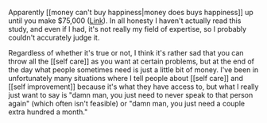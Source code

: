 Apparently [[money can't buy happiness|money does buys happiness]] up until you make $75,000 ([Link](https://www.pnas.org/content/107/38/16489)). In all honesty I haven't actually read this study, and even if I had, it's not really my field of expertise, so I probably couldn't accurately judge it.

Regardless of whether it's true or not, I think it's rather sad that you can throw all the [[self care]] as you want at certain problems, but at the end of the day what people sometimes need is just a little bit of money. I've been in unfortunately many situations where I tell people about [[self care]] and [[self improvement]] because it's what they have access to, but what I really just want to say is "damn man, you just need to never speak to that person again" (which often isn't feasible) or "damn man, you just need a couple extra hundred a month."
